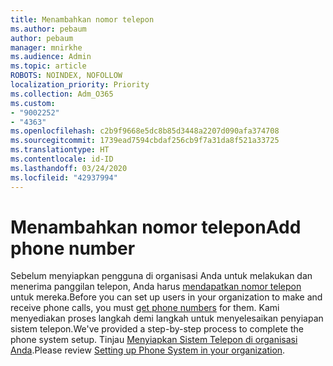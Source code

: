 ```yaml
---
title: Menambahkan nomor telepon
ms.author: pebaum
author: pebaum
manager: mnirkhe
ms.audience: Admin
ms.topic: article
ROBOTS: NOINDEX, NOFOLLOW
localization_priority: Priority
ms.collection: Adm_O365
ms.custom:
- "9002252"
- "4363"
ms.openlocfilehash: c2b9f9668e5dc8b85d3448a2207d090afa374708
ms.sourcegitcommit: 1739ead7594cbdaf256cb9f7a31da8f521a33725
ms.translationtype: HT
ms.contentlocale: id-ID
ms.lasthandoff: 03/24/2020
ms.locfileid: "42937994"
---
```

# <a name="add-phone-number"></a><span data-ttu-id="1289d-102">Menambahkan nomor telepon</span><span class="sxs-lookup"><span data-stu-id="1289d-102">Add phone number</span></span>

<span data-ttu-id="1289d-103">Sebelum menyiapkan pengguna di organisasi Anda untuk melakukan dan menerima panggilan telepon, Anda harus [mendapatkan nomor telepon](https://docs.microsoft.com/MicrosoftTeams/phone-number-calling-plans/port-order-overview) untuk mereka.</span><span class="sxs-lookup"><span data-stu-id="1289d-103">Before you can set up users in your organization to make and receive phone calls, you must [get phone numbers](https://docs.microsoft.com/MicrosoftTeams/phone-number-calling-plans/port-order-overview) for them.</span></span> <span data-ttu-id="1289d-104">Kami menyediakan proses langkah demi langkah untuk menyelesaikan penyiapan sistem telepon.</span><span class="sxs-lookup"><span data-stu-id="1289d-104">We've provided a step-by-step process to complete the phone system setup.</span></span> <span data-ttu-id="1289d-105">Tinjau [Menyiapkan Sistem Telepon di organisasi Anda](https://docs.microsoft.com/MicrosoftTeams/phone-number-calling-plans/port-order-overview).</span><span class="sxs-lookup"><span data-stu-id="1289d-105">Please review [Setting up Phone System in your organization](https://docs.microsoft.com/MicrosoftTeams/phone-number-calling-plans/port-order-overview).</span></span> 

